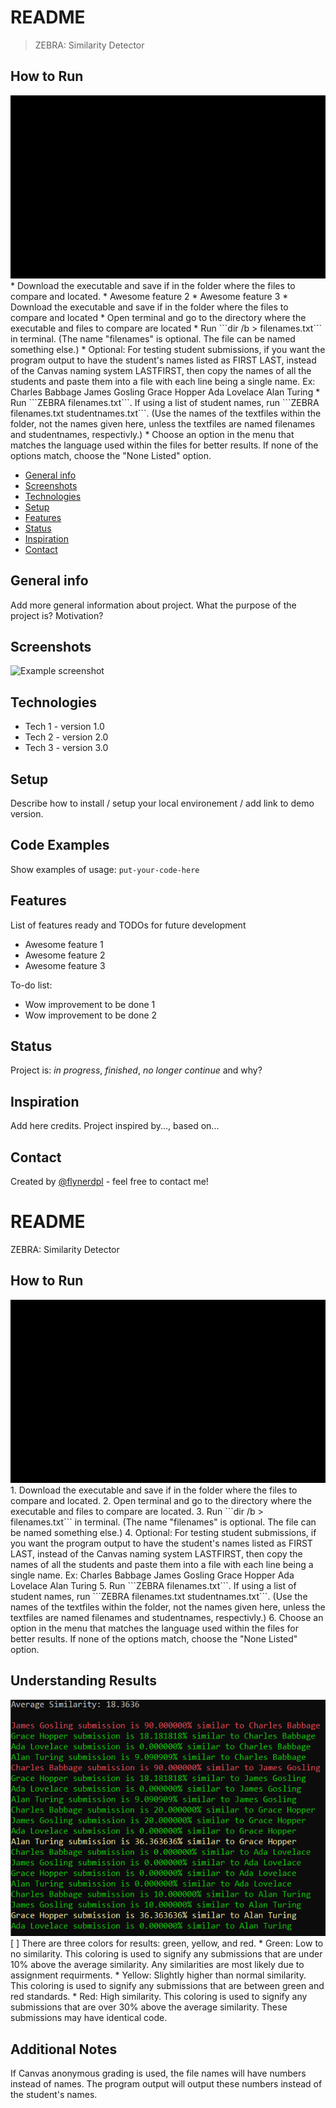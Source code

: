 # README
> ZEBRA: Similarity Detector

## How to Run
<img src="demo.gif" alt="demo of running software">
* Download the executable and save if in the folder where the files to compare and located.
* Awesome feature 2
* Awesome feature 3
* Download the executable and save if in the folder where the files to compare and located
* Open terminal and go to the directory where the executable and files to compare are located
* Run ```dir /b > filenames.txt``` in terminal. (The name "filenames" is optional. The file can be named something else.)
* Optional: For testing student submissions, if you want the program output to have the student's names listed as FIRST LAST, instead of the Canvas naming system LASTFIRST, then copy the names of all the students and paste them into a file with each line being a single name.
Ex:
Charles Babbage
James Gosling
Grace Hopper
Ada Lovelace
Alan Turing
* Run ```ZEBRA filenames.txt```. If using a list of student names, run ```ZEBRA filenames.txt studentnames.txt```. (Use the names of the textfiles within the folder, not the names given here, unless the textfiles are named filenames and studentnames, respectivly.)
* Choose an option in the menu that matches the language used within the files for better results. If none of the options match, choose the "None Listed" option.

* [General info](#general-info)
* [Screenshots](#screenshots)
* [Technologies](#technologies)
* [Setup](#setup)
* [Features](#features)
* [Status](#status)
* [Inspiration](#inspiration)
* [Contact](#contact)

## General info
Add more general information about project. What the purpose of the project is? Motivation?

## Screenshots
![Example screenshot](./img/screenshot.png)

## Technologies
* Tech 1 - version 1.0
* Tech 2 - version 2.0
* Tech 3 - version 3.0

## Setup
Describe how to install / setup your local environement / add link to demo version.

## Code Examples
Show examples of usage:
`put-your-code-here`

## Features
List of features ready and TODOs for future development
* Awesome feature 1
* Awesome feature 2
* Awesome feature 3

To-do list:
* Wow improvement to be done 1
* Wow improvement to be done 2

## Status
Project is: _in progress_, _finished_, _no longer continue_ and why?

## Inspiration
Add here credits. Project inspired by..., based on...

## Contact
Created by [@flynerdpl](https://www.flynerd.pl/) - feel free to contact me!







# README 

ZEBRA: Similarity Detector

## How to Run
<img src="demo.gif" alt="demo of running software">
1. Download the executable and save if in the folder where the files to compare and located.
2. Open terminal and go to the directory where the executable and files to compare are located.
3. Run ```dir /b > filenames.txt``` in terminal. (The name "filenames" is optional. The file can be named something else.)
4. Optional: For testing student submissions, if you want the program output to have the student's names listed as FIRST LAST, instead of the Canvas naming system LASTFIRST, then copy the names of all the students and paste them into a file with each line being a single name.
Ex:
Charles Babbage
James Gosling
Grace Hopper
Ada Lovelace
Alan Turing
5. Run ```ZEBRA filenames.txt```. If using a list of student names, run ```ZEBRA filenames.txt studentnames.txt```. (Use the names of the textfiles within the folder, not the names given here, unless the textfiles are named filenames and studentnames, respectivly.)
6. Choose an option in the menu that matches the language used within the files for better results. If none of the options match, choose the "None Listed" option.

## Understanding Results
<img src="Results_Screenshot.png" alt="A screenshot of the results">
[ ]  There are three colors for results: green, yellow, and red. 
*  Green: Low to no similarity. This coloring is used to signify any submissions that are under 10% above the average similarity. Any similarities are most likely due to assignment requirments. 
*  Yellow: Slightly higher than normal similarity. This coloring is used to signify any submissions that are between green and red standards. 
*  Red: High similarity. This coloring is used to signify any submissions that are over 30% above the average similarity. These submissions may have identical code.

## Additional Notes
If Canvas anonymous grading is used, the file names will have numbers instead of names. The program output will output these numbers instead of the student's names.
